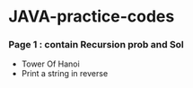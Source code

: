 # JAVA-practice-codes

<h3> Page 1 : contain Recursion prob and Sol</h3>
<ul>
  <li> Tower Of Hanoi</li>
  <li> Print a string in reverse</li>
</ul>
